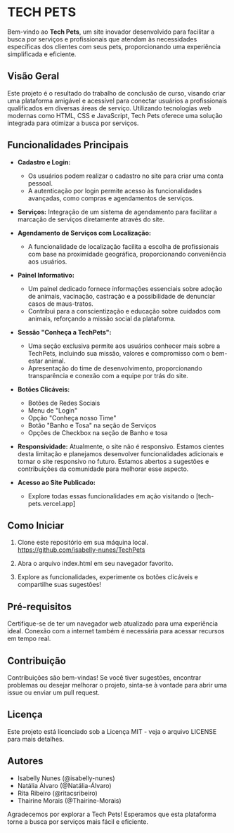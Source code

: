 # TECH PETS

Bem-vindo ao **Tech Pets**, um site inovador desenvolvido para facilitar a busca por serviços e profissionais que atendam às necessidades específicas dos clientes com seus pets, proporcionando uma experiência simplificada e eficiente.

## Visão Geral

Este projeto é o resultado do trabalho de conclusão de curso, visando criar uma plataforma amigável e acessível para conectar usuários a profissionais qualificados em diversas áreas de serviço. Utilizando tecnologias web modernas como HTML, CSS e JavaScript, Tech Pets oferece uma solução integrada para otimizar a busca por serviços.

## Funcionalidades Principais

- **Cadastro e Login:**
  - Os usuários podem realizar o cadastro no site para criar uma conta pessoal.
  - A autenticação por login permite acesso às funcionalidades avançadas, como compras e agendamentos de serviços.
 
- **Serviços:** Integração de um sistema de agendamento para facilitar a marcação de serviços diretamente através do site.

- **Agendamento de Serviços com Localização:**
  - A funcionalidade de localização facilita a escolha de profissionais com base na proximidade geográfica, proporcionando conveniência aos usuários.

- **Painel Informativo:**
  - Um painel dedicado fornece informações essenciais sobre adoção de animais, vacinação, castração e a possibilidade de denunciar casos de maus-tratos.
  - Contribui para a conscientização e educação sobre cuidados com animais, reforçando a missão social da plataforma.

- **Sessão "Conheça a TechPets":**
  - Uma seção exclusiva permite aos usuários conhecer mais sobre a TechPets, incluindo sua missão, valores e compromisso com o bem-estar animal.
  - Apresentação do time de desenvolvimento, proporcionando transparência e conexão com a equipe por trás do site.

- **Botões Clicáveis:**
  - Botões de Redes Sociais
  - Menu de "Login"
  - Opção "Conheça nosso Time"
  - Botão "Banho e Tosa" na seção de Serviços
  - Opções de Checkbox na seção de Banho e tosa

- **Responsividade:** Atualmente, o site não é responsivo. Estamos cientes desta limitação e planejamos desenvolver funcionalidades adicionais e tornar o site responsivo no futuro. Estamos abertos a sugestões e contribuições da comunidade para melhorar esse aspecto.

- **Acesso ao Site Publicado:**
  -  Explore todas essas funcionalidades em ação visitando o [tech-pets.vercel.app]

## Como Iniciar

1. Clone este repositório em sua máquina local.
  https://github.com/isabelly-nunes/TechPets

2. Abra o arquivo index.html em seu navegador favorito.

3. Explore as funcionalidades, experimente os botões clicáveis e compartilhe suas sugestões!

## Pré-requisitos
Certifique-se de ter um navegador web atualizado para uma experiência ideal. Conexão com a internet também é necessária para acessar recursos em tempo real.

## Contribuição
Contribuições são bem-vindas! Se você tiver sugestões, encontrar problemas ou desejar melhorar o projeto, sinta-se à vontade para abrir uma issue ou enviar um pull request.

## Licença
Este projeto está licenciado sob a Licença MIT - veja o arquivo LICENSE para mais detalhes.

## Autores
- Isabelly Nunes (@isabelly-nunes)
- Natália Álvaro (@Natália-Álvaro)
- Rita Ribeiro (@ritacsribeiro)
- Thairine Morais (@Thairine-Morais)

Agradecemos por explorar a Tech Pets! Esperamos que esta plataforma torne a busca por serviços mais fácil e eficiente.
